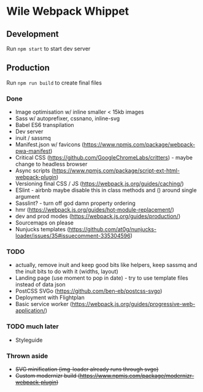 # Wile Webpack Whippet

## Development

Run `npm start` to start dev server

## Production

Run `npm run build` to create final files

### Done

- Image optimisation w/ inline smaller < 15kb images
- Sass w/ autoprefixer, cssnano, inline-svg
- Babel ES6 transpilation
- Dev server
- inuit / sassmq
- Manifest.json w/ favicons (https://www.npmjs.com/package/webpack-pwa-manifest)
- Critical CSS (https://github.com/GoogleChromeLabs/critters) - maybe change to headless browser
- Async scripts (https://www.npmjs.com/package/script-ext-html-webpack-plugin)
- Versioning final CSS / JS (https://webpack.js.org/guides/caching/)
- ESlint - airbnb maybe disable this in class methods and () around single argument
- Sasslint? - turn off god damn property ordering
- hmr (https://webpack.js.org/guides/hot-module-replacement/)
- dev and prod modes (https://webpack.js.org/guides/production/)
- Sourcemaps on please
- Nunjucks templates (https://github.com/at0g/nunjucks-loader/issues/35#issuecomment-335304596)

### TODO

- actually, remove inuit and keep good bits like helpers, keep sassmq and the inuit bits to do with it (widths, layout)
- Landing page (use moment to pop in date) - try to use template files instead of data json
- PostCSS SVGo (https://github.com/ben-eb/postcss-svgo)
- Deployment with Flightplan
- Basic service worker (https://webpack.js.org/guides/progressive-web-application/)

### TODO much later

- Styleguide

### Thrown aside
- ~~SVG minification (img-loader already runs through svgo)~~
- ~~Custom modernizr build (https://www.npmjs.com/package/modernizr-webpack-plugin)~~
